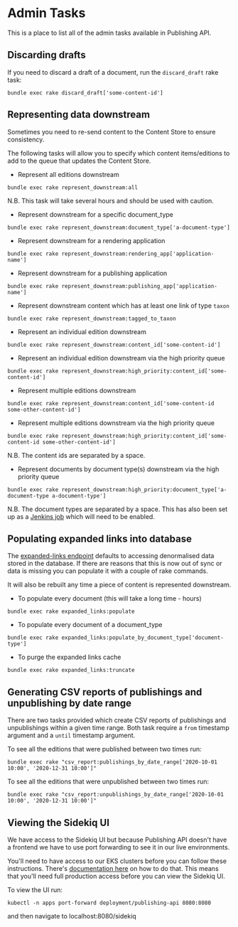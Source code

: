 # Admin Tasks

This is a place to list all of the admin tasks available in Publishing API.

## Discarding drafts

If you need to discard a draft of a document, run the `discard_draft` rake task:

```
bundle exec rake discard_draft['some-content-id']
```

## Representing data downstream

Sometimes you need to re-send content to the Content Store to ensure consistency.

The following tasks will allow you to specify which content items/editions to add to the queue that updates the Content Store.

* Represent all editions downstream
```
bundle exec rake represent_downstream:all
```
N.B. This task will take several hours and should be used with caution.

* Represent downstream for a specific document_type
```
bundle exec rake represent_downstream:document_type['a-document-type']
```

* Represent downstream for a rendering application
```
bundle exec rake represent_downstream:rendering_app['application-name']
```

* Represent downstream for a publishing application
```
bundle exec rake represent_downstream:publishing_app['application-name']
```

* Represent downstream content which has at least one link of type `taxon`
```
bundle exec rake represent_downstream:tagged_to_taxon
```

* Represent an individual edition downstream
```
bundle exec rake represent_downstream:content_id['some-content-id']
```

* Represent an individual edition downstream via the high priority queue
```
bundle exec rake represent_downstream:high_priority:content_id['some-content-id']
```

* Represent multiple editions downstream
```
bundle exec rake represent_downstream:content_id['some-content-id some-other-content-id']
```

* Represent multiple editions downstream via the high priority queue
```
bundle exec rake represent_downstream:high_priority:content_id['some-content-id some-other-content-id']
```

N.B. The content ids are separated by a space.

* Represent documents by document type(s) downstream via the high priority queue
```
bundle exec rake represent_downstream:high_priority:document_type['a-document-type a-document-type']
```

N.B. The document types are separated by a space. This has also been set up as a
[Jenkins job](https://github.com/alphagov/govuk-puppet/blob/master/modules/govuk_jenkins/manifests/jobs/publishing_api_republish_organisations.pp) which will need to be enabled.

## Populating expanded links into database

The [expanded-links endpoint](api.md#get-v2expanded-linkscontent_id) defaults
to accessing denormalised data stored in the database. If there are reasons
that this is now out of sync or data is missing you can populate it with
a couple of rake commands.

It will also be rebuilt any time a piece of content is represented downstream.

* To populate every document (this will take a long time - hours)
```
bundle exec rake expanded_links:populate
```

* To populate every document of a document_type
```
bundle exec rake expanded_links:populate_by_document_type['document-type']
```

* To purge the expanded links cache
```
bundle exec rake expanded_links:truncate
```

## Generating CSV reports of publishings and unpublishing by date range

There are two tasks provided which create CSV reports of publishings and
unpublishings within a given time range. Both task require a `from` timestamp
argument and a `until` timestamp argument.

To see all the editions that were published between two times run:

```
bundle exec rake "csv_report:publishings_by_date_range['2020-10-01 10:00', '2020-12-31 10:00']"
```

To see all the editions that were unpublished between two times run:

```
bundle exec rake "csv_report:unpublishings_by_date_range['2020-10-01 10:00', '2020-12-31 10:00']"
```

## Viewing the Sidekiq UI

We have access to the Sidekiq UI but because Publishing API doesn't have a
frontend we have to use port forwarding to see it in our live environments.

You'll need to have access to our EKS clusters before you can follow these
instructions. There's [documentation here](https://docs.publishing.service.gov.uk/kubernetes/get-started/access-eks-cluster/#access-a-cluster-that-you-have-accessed-before) on how to do that. This means that
you'll need full production access before you can view the Sidekiq UI.

To view the UI run:

```
kubectl -n apps port-forward deployment/publishing-api 8080:8080
```

and then navigate to localhost:8080/sidekiq
